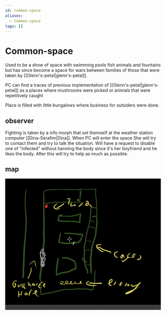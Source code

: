 ```yaml
---
id: Common-space
aliases:
  - Common-space
tags: []
---
```


# Common-space
Used to be a show of space with swimming pools fish animals and fountains but has since become a space for wars between families of those that were taken by [[Glenn's-petal|glenn's-petal]].

PC can find a traces of previous implementation of [[Glenn's-petal|glenn's-petal]] as a places where mushrooms were picked or animals that were repetitively caught 

Place is filled with little bungalows where business for outsiders were done.

## observer

Fighting is taken by a info morph that set themself at the weather station computer [[Dina-Serafim|Dina]]. When PC will enter the space She will try to contact them and try to talk the situation. Will have a request to disable one of "infected" without harming the body since it's her boyfriend and he likes the body. After this will try to help as much as possible.

## map

![Pool.png](pic/Pool.png)
